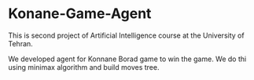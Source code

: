 # Konane-Game-Agent

This is second project of Artificial Intelligence course at the University of Tehran.

We developed agent for Konnane Borad game to win the game. We do thi using minimax algorithm and build moves tree.

